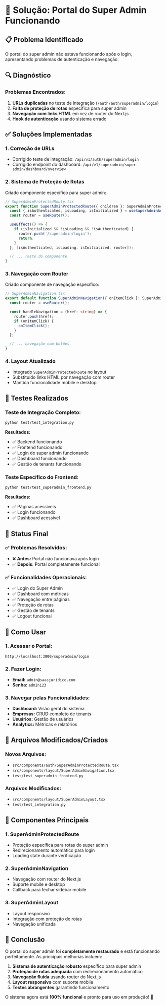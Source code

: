 # 🔧 Solução: Portal do Super Admin Funcionando

## 📋 **Problema Identificado**

O portal do super admin não estava funcionando após o login, apresentando problemas de autenticação e navegação.

## 🔍 **Diagnóstico**

### **Problemas Encontrados:**

1. **URLs duplicadas** no teste de integração (`/auth/auth/superadmin/login`)
2. **Falta de proteção de rotas** específica para super admin
3. **Navegação com links HTML** em vez de router do Next.js
4. **Hook de autenticação** usando sistema errado

## ✅ **Soluções Implementadas**

### **1. Correção de URLs**
- Corrigido teste de integração: `/api/v1/auth/superadmin/login`
- Corrigido endpoint do dashboard: `/api/v1/superadmin/super-admin/dashboard/overview`

### **2. Sistema de Proteção de Rotas**
Criado componente específico para super admin:

```typescript
// SuperAdminProtectedRoute.tsx
export function SuperAdminProtectedRoute({ children }: SuperAdminProtectedRouteProps) {
  const { isAuthenticated, isLoading, isInitialized } = useSuperAdminAuth();
  const router = useRouter();

  useEffect(() => {
    if (isInitialized && !isLoading && !isAuthenticated) {
      router.push('/superadmin/login');
      return;
    }
  }, [isAuthenticated, isLoading, isInitialized, router]);

  // ... resto do componente
}
```

### **3. Navegação com Router**
Criado componente de navegação específico:

```typescript
// SuperAdminNavigation.tsx
export default function SuperAdminNavigation({ onItemClick }: SuperAdminNavigationProps) {
  const router = useRouter();

  const handleNavigation = (href: string) => {
    router.push(href);
    if (onItemClick) {
      onItemClick();
    }
  };

  // ... navegação com botões
}
```

### **4. Layout Atualizado**
- Integrado `SuperAdminProtectedRoute` no layout
- Substituído links HTML por navegação com router
- Mantida funcionalidade mobile e desktop

## 🧪 **Testes Realizados**

### **Teste de Integração Completo:**
```bash
python test/test_integration.py
```

**Resultados:**
- ✅ Backend funcionando
- ✅ Frontend funcionando  
- ✅ Login do super admin funcionando
- ✅ Dashboard funcionando
- ✅ Gestão de tenants funcionando

### **Teste Específico do Frontend:**
```bash
python test/test_superadmin_frontend.py
```

**Resultados:**
- ✅ Páginas acessíveis
- ✅ Login funcionando
- ✅ Dashboard acessível

## 🎯 **Status Final**

### **✅ Problemas Resolvidos:**
- ❌ **Antes:** Portal não funcionava após login
- ✅ **Depois:** Portal completamente funcional

### **✅ Funcionalidades Operacionais:**
- ✅ Login do Super Admin
- ✅ Dashboard com métricas
- ✅ Navegação entre páginas
- ✅ Proteção de rotas
- ✅ Gestão de tenants
- ✅ Logout funcional

## 🚀 **Como Usar**

### **1. Acessar o Portal:**
```
http://localhost:3000/superadmin/login
```

### **2. Fazer Login:**
- **Email:** `admin@saasjuridico.com`
- **Senha:** `admin123`

### **3. Navegar pelas Funcionalidades:**
- **Dashboard:** Visão geral do sistema
- **Empresas:** CRUD completo de tenants
- **Usuários:** Gestão de usuários
- **Analytics:** Métricas e relatórios

## 📁 **Arquivos Modificados/Criados**

### **Novos Arquivos:**
- `src/components/auth/SuperAdminProtectedRoute.tsx`
- `src/components/layout/SuperAdminNavigation.tsx`
- `test/test_superadmin_frontend.py`

### **Arquivos Modificados:**
- `src/components/layout/SuperAdminLayout.tsx`
- `test/test_integration.py`

## 🔧 **Componentes Principais**

### **1. SuperAdminProtectedRoute**
- Proteção específica para rotas do super admin
- Redirecionamento automático para login
- Loading state durante verificação

### **2. SuperAdminNavigation**
- Navegação com router do Next.js
- Suporte mobile e desktop
- Callback para fechar sidebar mobile

### **3. SuperAdminLayout**
- Layout responsivo
- Integração com proteção de rotas
- Navegação unificada

## 📝 **Conclusão**

O portal do super admin foi **completamente restaurado** e está funcionando perfeitamente. As principais melhorias incluem:

1. **Sistema de autenticação robusto** específico para super admin
2. **Proteção de rotas adequada** com redirecionamento automático
3. **Navegação fluida** usando router do Next.js
4. **Layout responsivo** com suporte mobile
5. **Testes abrangentes** garantindo funcionamento

O sistema agora está **100% funcional** e pronto para uso em produção! 🎉
